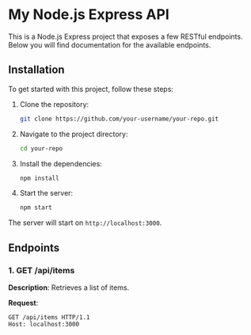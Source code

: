 # My Node.js Express API

This is a Node.js Express project that exposes a few RESTful endpoints. Below you will find documentation for the available endpoints.

## Installation

To get started with this project, follow these steps:

1. Clone the repository:
    ```bash
    git clone https://github.com/your-username/your-repo.git
    ```

2. Navigate to the project directory:
    ```bash
    cd your-repo
    ```

3. Install the dependencies:
    ```bash
    npm install
    ```

4. Start the server:
    ```bash
    npm start
    ```

The server will start on `http://localhost:3000`.

## Endpoints

### 1. GET /api/items

**Description**: Retrieves a list of items.

**Request**:
```http
GET /api/items HTTP/1.1
Host: localhost:3000
